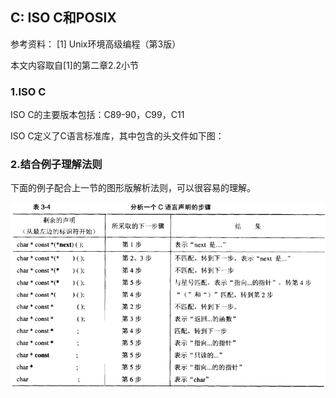 ## C: ISO C和POSIX

参考资料：
\[1\] Unix环境高级编程（第3版）

本文内容取自\[1\]的第二章2.2小节

### 1.ISO C

ISO C的主要版本包括：C89-90，C99，C11

ISO C定义了C语言标准库，其中包含的头文件如下图：



### 2.结合例子理解法则

下面的例子配合上一节的图形版解析法则，可以很容易的理解。

![](/assets/c013_003.PNG)
